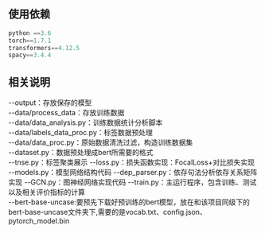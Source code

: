 ## 使用依赖
```python
python ==3.6
torch==1.7.1
transformers==4.12.5 
spacy==3.4.4 
```
## 相关说明
--output：存放保存的模型<br>
--data/process_data：存放训练数据<br>
--data/data_analysis.py：训练数据统计分析脚本<br>
--data/labels_data_proc.py：标签数据预处理<br>
--data/data_proc.py：原始数据清洗过滤，构造训练数据集<br>
--dataset.py：数据预处理成bert所需要的格式<br>
--tnse.py：标签聚类展示
--loss.py：损失函数实现：FocalLoss+对比损失实现<br>
--models.py：模型网络结构代码
--dep_parser.py：依存句法分析依存关系矩阵实现
--GCN.py：图神经网络实现代码
--train.py：主运行程序，包含训练、测试以及相关评价指标的计算<br>
--bert-base-uncase:要预先下载好预训练的bert模型，放在和该项目同级下的bert-base-uncase文件夹下,需要的是vocab.txt、config.json、pytorch_model.bin
